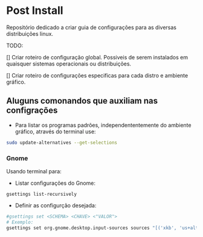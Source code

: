 # Post Install 

Repositório dedicado a criar guia de configurações para as diversas distribuições linux. 

TODO:

[] Criar roteiro de configuração global. Possiveis de serem instalados em quaisquer sistemas operacionais ou distribuições.

[] Criar roteiro de configurações especificas para cada distro e ambiente gráfico.

## Aluguns comonandos que auxiliam nas configrações

- Para listar os programas padrões, independententemente do ambiente gráfico, através do terminal use:

```sh
sudo update-alternatives --get-selections 
```
### Gnome
Usando terminal para:

- Listar configurações do Gnome:

```
gsettings list-recursively
```

- Definir as configurção desejada:

```sh
#gsettings set <SCHEMA> <CHAVE> <"VALOR">
# Exemplo:
gsettings set org.gnome.desktop.input-sources sources "[('xkb', 'us+alt-intl')]"
```


